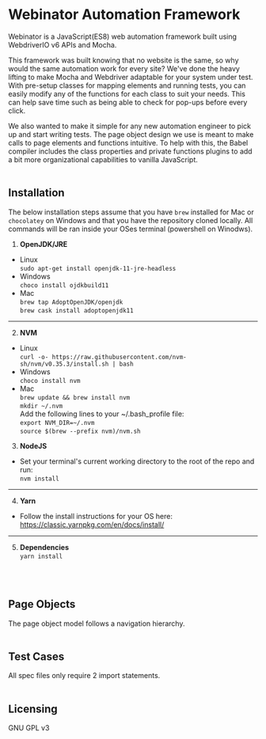 # Webinator Automation Framework
Webinator is a JavaScript(ES8) web automation framework built using WebdriverIO v6 APIs and Mocha.

This framework was built knowing that no website is the same, so why would the same automation work for every site? We've done the heavy lifting to make Mocha and Webdriver adaptable for your system under test. With pre-setup classes for mapping elements and running tests, you can easily modify any of the functions for each class to suit your needs. This can help save time such as being able to check for pop-ups before every click.

We also wanted to make it simple for any new automation engineer to pick up and start writing tests. The page object design we use is meant to make calls to page elements and functions intuitive. To help with this, the Babel compiler includes the class properties and private functions plugins to add a bit more organizational capabilities to vanilla JavaScript.
<br/>
<br/>

## Installation
The below installation steps assume that you have `brew` installed for Mac or `chocolatey` on Windows and that you have the repository cloned locally. All commands will be ran inside your OSes terminal (powershell on Winodws).


1. **OpenJDK/JRE** 
* Linux  
`sudo apt-get install openjdk-11-jre-headless`  
* Windows  
`choco install ojdkbuild11`  
* Mac  
`brew tap AdoptOpenJDK/openjdk`  
`brew cask install adoptopenjdk11`
---

2. **NVM**  
* Linux  
`curl -o- https://raw.githubusercontent.com/nvm-sh/nvm/v0.35.3/install.sh | bash`  
* Windows  
`choco install nvm`  
* Mac  
`brew update && brew install nvm`  
`mkdir ~/.nvm`  
Add the following lines to your ~/.bash_profile file:  
`export NVM_DIR=~/.nvm`  
`source $(brew --prefix nvm)/nvm.sh`  

3. **NodeJS**  
* Set your terminal's current working directory to the root of the repo and run:  
`nvm install`  

---

4. **Yarn**
* Follow the install instructions for your OS here:
https://classic.yarnpkg.com/en/docs/install/
--- 

5. **Dependencies**   
`yarn install`  
<br/>
<br/>

## Page Objects
The page object model follows a navigation hierarchy.
<br/>
<br/>

## Test Cases
All spec files only require 2 import statements.
<br/>
<br/>

## Licensing

GNU GPL v3
